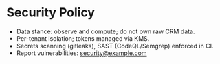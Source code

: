 # Security Policy
- Data stance: observe and compute; do not own raw CRM data.
- Per-tenant isolation; tokens managed via KMS.
- Secrets scanning (gitleaks), SAST (CodeQL/Semgrep) enforced in CI.
- Report vulnerabilities: security@example.com

